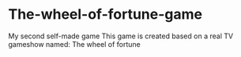 # The-wheel-of-fortune-game
My second self-made game
This game is created based on a real TV gameshow named: The wheel of fortune
